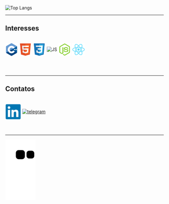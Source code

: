 ![Top Langs](https://github-readme-stats-christiandoramo.vercel.app/api/top-langs/?username=christiandoramo&layout=compact&langs_count=12&theme=highcontrast)

<hr>

<div class = "interesses" style="display: inline_block">
  
## Interesses
  
<br> <img title="Cpp" align="center" alt="Cpp" height="40" width="40" src="https://raw.githubusercontent.com/devicons/devicon/master/icons/cplusplus/cplusplus-original.svg"> <img title="HTML5" align="center" alt="HTML5" height="40" width="40" src="https://raw.githubusercontent.com/devicons/devicon/master/icons/html5/html5-original.svg"> <img title="CSS3" align="center" alt="CSS3" height="40" width="40" src="https://raw.githubusercontent.com/devicons/devicon/master/icons/css3/css3-original.svg"> <img title="JS" align="center" alt="JS" height="40" width="40" src="https://icon-library.com/images/javascript-icon-png/javascript-icon-png-23.jpg"> <img title="NODE.JS" align="center" alt="NODE.JS" height="40" width="40" src="https://raw.githubusercontent.com/devicons/devicon/master/icons/nodejs/nodejs-original.svg"> <img title="REACT" align="center" alt="REACT" height="40" width="40" src="https://raw.githubusercontent.com/devicons/devicon/master/icons/react/react-original.svg"></div>

<div class = "contatos" style="display: inline_block">
<br><br>
<hr>
  
## Contatos

<br> 
<a title="https://www.linkedin.com/in/christian-oliveira-299795260/" target="_blank" href="https://www.linkedin.com/in/christian-oliveira-299795260/"><img align="center" alt="linkedin" height="50" width="50"  src="https://raw.githubusercontent.com/devicons/devicon/master/icons/linkedin/linkedin-original.svg"></a> <a target="_blank" href="https://christiandoramo.github.io/" style="font-size: 16px; text-align: center"> <a href="https://t.me/forbiddome" target="_blank"><img align="center" alt="telegram" height="50" width="50" title="telegram" src="https://cdn-icons-png.flaticon.com/512/2111/2111646.png"></a>

</div>
<br><br>
<hr>
  
![Snake animation](https://github.com/christiandoramo/christiandoramo/blob/output/github-contribution-grid-snake.svg)



